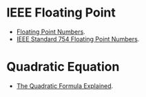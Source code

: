 # IEEE Floating Point

- [Floating Point Numbers](https://floating-point-gui.de/formats/fp/).
- [IEEE Standard 754 Floating Point Numbers](https://courses.cs.washington.edu/courses/cse401/01au/details/fp.html).

# Quadratic Equation

- [The Quadratic Formula Explained](https://www.purplemath.com/modules/quadform.htm).
